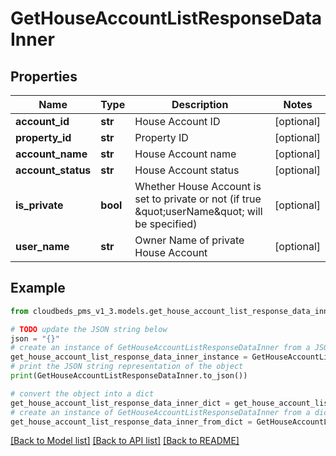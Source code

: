 # GetHouseAccountListResponseDataInner


## Properties

Name | Type | Description | Notes
------------ | ------------- | ------------- | -------------
**account_id** | **str** | House Account ID | [optional] 
**property_id** | **str** | Property ID | [optional] 
**account_name** | **str** | House Account name | [optional] 
**account_status** | **str** | House Account status | [optional] 
**is_private** | **bool** | Whether House Account is set to private or not (if true \&quot;userName\&quot; will be specified) | [optional] 
**user_name** | **str** | Owner Name of private House Account | [optional] 

## Example

```python
from cloudbeds_pms_v1_3.models.get_house_account_list_response_data_inner import GetHouseAccountListResponseDataInner

# TODO update the JSON string below
json = "{}"
# create an instance of GetHouseAccountListResponseDataInner from a JSON string
get_house_account_list_response_data_inner_instance = GetHouseAccountListResponseDataInner.from_json(json)
# print the JSON string representation of the object
print(GetHouseAccountListResponseDataInner.to_json())

# convert the object into a dict
get_house_account_list_response_data_inner_dict = get_house_account_list_response_data_inner_instance.to_dict()
# create an instance of GetHouseAccountListResponseDataInner from a dict
get_house_account_list_response_data_inner_from_dict = GetHouseAccountListResponseDataInner.from_dict(get_house_account_list_response_data_inner_dict)
```
[[Back to Model list]](../README.md#documentation-for-models) [[Back to API list]](../README.md#documentation-for-api-endpoints) [[Back to README]](../README.md)


